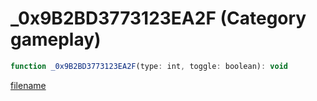 # _0x9B2BD3773123EA2F (Category gameplay)

```js
function _0x9B2BD3773123EA2F(type: int, toggle: boolean): void
```

[filename](_0x9B2BD3773123EA2F_m.md ':include')